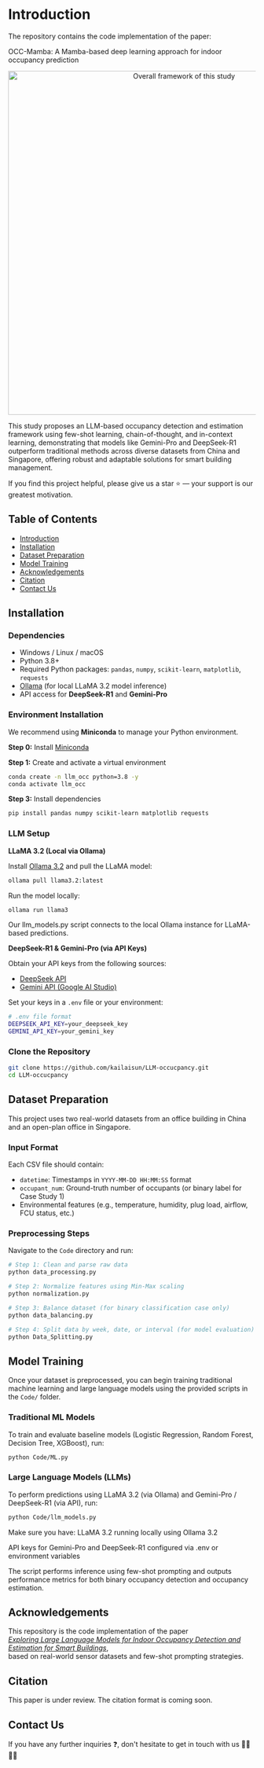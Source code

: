 # Introduction

The repository contains the code implementation of the paper:

OCC-Mamba: A Mamba-based deep learning approach for indoor occupancy prediction

<p align="center"> <img src="Figures/method.jpg" alt="Overall framework of this study" width="700"/> </p>

This study proposes an LLM-based occupancy detection and estimation framework using few-shot learning, chain-of-thought, and in-context learning, demonstrating that models like Gemini-Pro and DeepSeek-R1 outperform traditional methods across diverse datasets from China and Singapore, offering robust and adaptable solutions for smart building management.

If you find this project helpful, please give us a star ⭐ — your support is our greatest motivation.

## Table of Contents

- [Introduction](#introduction)
- [Installation](#installation)
- [Dataset Preparation](#dataset-preparation)
- [Model Training](#model-training)
- [Acknowledgements](#acknowledgements)
- [Citation](#citation)
- [Contact Us](#contact-us)


## Installation
### Dependencies
- Windows / Linux / macOS  
- Python 3.8+  
- Required Python packages: `pandas`, `numpy`, `scikit-learn`, `matplotlib`, `requests`  
- [Ollama](https://ollama.com/) (for local LLaMA 3.2 model inference)  
- API access for **DeepSeek-R1** and **Gemini-Pro**

### Environment Installation
We recommend using **Miniconda** to manage your Python environment.

**Step 0:** Install [Miniconda](https://docs.conda.io/en/latest/miniconda.html)

**Step 1:** Create and activate a virtual environment
```bash
conda create -n llm_occ python=3.8 -y
conda activate llm_occ
```
**Step 3:** Install dependencies

```bash
pip install pandas numpy scikit-learn matplotlib requests
```

### LLM Setup
**LLaMA 3.2 (Local via Ollama)**

Install [Ollama 3.2](https://ollama.com/) and pull the LLaMA model:

```bash
ollama pull llama3.2:latest
```

Run the model locally:

```bash
ollama run llama3
```
Our llm_models.py script connects to the local Ollama instance for LLaMA-based predictions.

**DeepSeek-R1 & Gemini-Pro (via API Keys)**

Obtain your API keys from the following sources:

- [DeepSeek API](https://platform.deepseek.com/)
- [Gemini API (Google AI Studio)](https://makersuite.google.com/)

Set your keys in a `.env` file or your environment:

```bash
# .env file format
DEEPSEEK_API_KEY=your_deepseek_key
GEMINI_API_KEY=your_gemini_key
```
### Clone the Repository
```bash
git clone https://github.com/kailaisun/LLM-occucpancy.git
cd LLM-occucpancy
```
## Dataset Preparation
This project uses two real-world datasets from an office building in China and an open-plan office in Singapore.


### Input Format

Each CSV file should contain:

- `datetime`: Timestamps in `YYYY-MM-DD HH:MM:SS` format  
- `occupant_num`: Ground-truth number of occupants (or binary label for Case Study 1)  
- Environmental features (e.g., temperature, humidity, plug load, airflow, FCU status, etc.)

###  Preprocessing Steps

Navigate to the `Code` directory and run:

```bash
# Step 1: Clean and parse raw data
python data_processing.py

# Step 2: Normalize features using Min-Max scaling
python normalization.py

# Step 3: Balance dataset (for binary classification case only)
python data_balancing.py

# Step 4: Split data by week, date, or interval (for model evaluation)
python Data_Splitting.py
```
## Model Training

Once your dataset is preprocessed, you can begin training traditional machine learning and large language models using the provided scripts in the `Code/` folder.

### Traditional ML Models

To train and evaluate baseline models (Logistic Regression, Random Forest, Decision Tree, XGBoost), run:

```bash
python Code/ML.py
```
### Large Language Models (LLMs)
To perform predictions using LLaMA 3.2 (via Ollama) and Gemini-Pro / DeepSeek-R1 (via API), run:

```bash
python Code/llm_models.py
```
Make sure you have:
LLaMA 3.2 running locally using Ollama 3.2

API keys for Gemini-Pro and DeepSeek-R1 configured via .env or environment variables

The script performs inference using few-shot prompting and outputs performance metrics for both binary occupancy detection and occupancy estimation.

## Acknowledgements
This repository is the code implementation of the paper  
[_Exploring Large Language Models for Indoor Occupancy Detection and Estimation for Smart Buildings_](https://github.com/kailaisun/LLM-occucpancy),  
based on real-world sensor datasets and few-shot prompting strategies.

## Citation
This paper is under review. The citation format is coming soon.

## Contact Us

If you have any further inquiries ❓, don't hesitate to get in touch with us 👨‍💻👩‍💻
